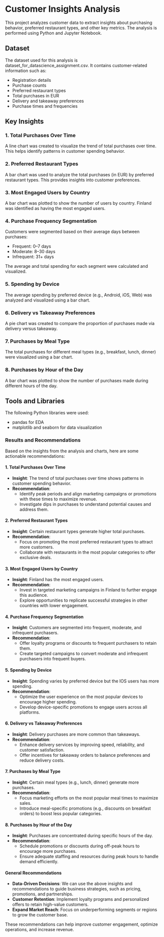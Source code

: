 # Customer Insights Analysis

This project analyzes customer data to extract insights about purchasing behavior, preferred restaurant types, and other key metrics. The analysis is performed using Python and Jupyter Notebook.

## Dataset
The dataset used for this analysis is dataset_for_datascience_assignment.csv. It contains customer-related information such as:
- Registration details
- Purchase counts
- Preferred restaurant types
- Total purchases in EUR
- Delivery and takeaway preferences
- Purchase times and frequencies

## Key Insights

### 1. Total Purchases Over Time
A line chart was created to visualize the trend of total purchases over time. This helps identify patterns in customer spending behavior.

### 2. Preferred Restaurant Types
A bar chart was used to analyze the total purchases (in EUR) by preferred restaurant types. This provides insights into customer preferences.

### 3. Most Engaged Users by Country
A bar chart was plotted to show the number of users by country. Finland was identified as having the most engaged users.

### 4. Purchase Frequency Segmentation
Customers were segmented based on their average days between purchases:
- Frequent: 0–7 days
- Moderate: 8–30 days
- Infrequent: 31+ days

The average and total spending for each segment were calculated and visualized.

### 5. Spending by Device
The average spending by preferred device (e.g., Android, iOS, Web) was analyzed and visualized using a bar chart.

### 6. Delivery vs Takeaway Preferences
A pie chart was created to compare the proportion of purchases made via delivery versus takeaway.

### 7. Purchases by Meal Type
The total purchases for different meal types (e.g., breakfast, lunch, dinner) were visualized using a bar chart.

### 8. Purchases by Hour of the Day
A bar chart was plotted to show the number of purchases made during different hours of the day.

## Tools and Libraries
The following Python libraries were used:
- pandas for EDA
- matplotlib and seaborn for data visualization


### Results and Recommendations

Based on the insights from the analysis and charts, here are some actionable recommendations:

#### 1. Total Purchases Over Time
- **Insight**: The trend of total purchases over time shows patterns in customer spending behavior.
- **Recommendation**:
    - Identify peak periods and align marketing campaigns or promotions with these times to maximize revenue.
    - Investigate dips in purchases to understand potential causes and address them.

#### 2. Preferred Restaurant Types
- **Insight**: Certain restaurant types generate higher total purchases.
- **Recommendation**:
    - Focus on promoting the most preferred restaurant types to attract more customers.
    - Collaborate with restaurants in the most popular categories to offer exclusive deals.

#### 3. Most Engaged Users by Country
- **Insight**: Finland has the most engaged users.
- **Recommendation**:
    - Invest in targeted marketing campaigns in Finland to further engage this audience.
    - Explore opportunities to replicate successful strategies in other countries with lower engagement.

#### 4. Purchase Frequency Segmentation
- **Insight**: Customers are segmented into frequent, moderate, and infrequent purchasers.
- **Recommendation**:
    - Offer loyalty programs or discounts to frequent purchasers to retain them.
    - Create targeted campaigns to convert moderate and infrequent purchasers into frequent buyers.

#### 5. Spending by Device
- **Insight**: Spending varies by preferred device but the IOS users has more spending.
- **Recommendation**:
    - Optimize the user experience on the most popular devices to encourage higher spending.
    - Develop device-specific promotions to engage users across all platforms.

#### 6. Delivery vs Takeaway Preferences
- **Insight**: Delivery purchases are more common than takeaways.
- **Recommendation**:
    - Enhance delivery services by improving speed, reliability, and customer satisfaction.
    - Offer incentives for takeaway orders to balance preferences and reduce delivery costs.

#### 7. Purchases by Meal Type
- **Insight**: Certain meal types (e.g., lunch, dinner) generate more purchases.
- **Recommendation**:
    - Focus marketing efforts on the most popular meal times to maximize sales.
    - Introduce meal-specific promotions (e.g., discounts on breakfast orders) to boost less popular categories.

#### 8. Purchases by Hour of the Day
- **Insight**: Purchases are concentrated during specific hours of the day.
- **Recommendation**:
    - Schedule promotions or discounts during off-peak hours to encourage more purchases.
    - Ensure adequate staffing and resources during peak hours to handle demand efficiently.

#### General Recommendations
- **Data-Driven Decisions**: We can use the above insights and recommendations to guide business strategies, such as pricing, promotions, and partnerships.
- **Customer Retention**: Implement loyalty programs and personalized offers to retain high-value customers.
- **Expand Market Reach**: Focus on underperforming segments or regions to grow the customer base.

These recommendations can help improve customer engagement, optimize operations, and increase revenue.

